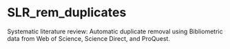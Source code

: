 # SLR_rem_duplicates
Systematic literature review: Automatic duplicate removal using Bibliometric data from Web of Science, Science Direct, and ProQuest.
